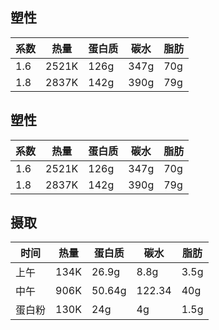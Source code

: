 ## 塑性
|系数|热量|蛋白质|碳水|脂肪|
| --- | --- | --- | --- | --- |
|1.6|2521K|126g|347g|70g|
|1.8|2837K|142g|390g|79g|

## 塑性
|系数|热量|蛋白质|碳水|脂肪|
| --- | --- | --- | --- | --- |
|1.6|2521K|126g|347g|70g|
|1.8|2837K|142g|390g|79g|


## 摄取
|时间|热量|蛋白质|碳水|脂肪|
| --- | --- | --- | --- | --- |
|上午|134K|26.9g|8.8g|3.5g|
|中午|906K|50.64g|122.34|40g|
|蛋白粉|130K|24g|4g|1.5g|
